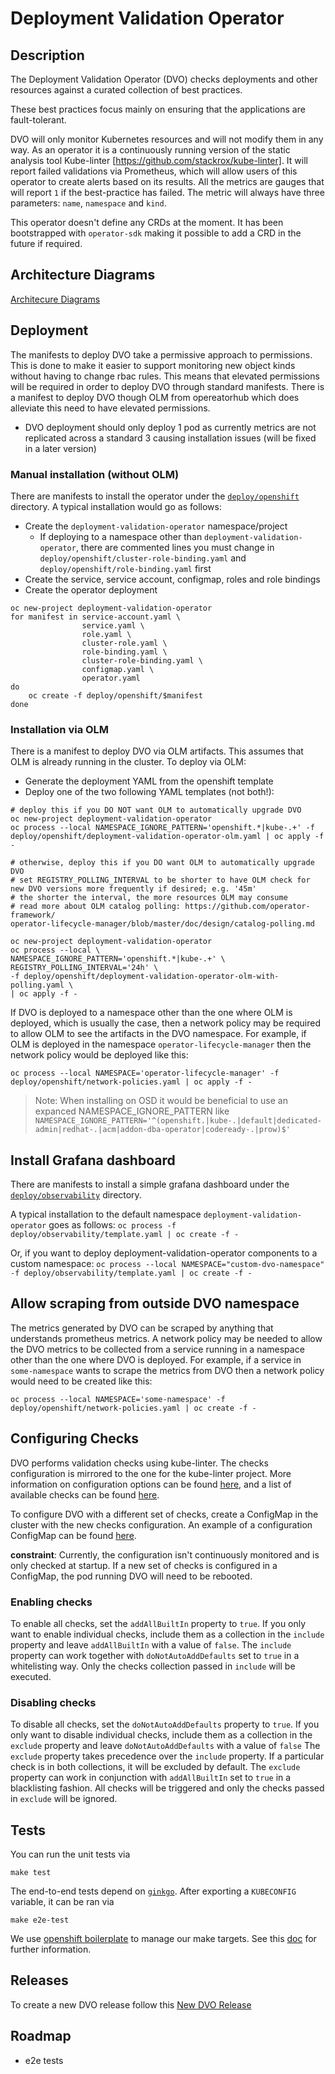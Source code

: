 # Deployment Validation Operator

## Description

The Deployment Validation Operator (DVO) checks deployments and other resources against a curated collection of best practices. 

These best practices focus mainly on ensuring that the applications are fault-tolerant.

DVO will only monitor Kubernetes resources and will not modify them in any way. As an operator it is a continuously running version of the static analysis tool Kube-linter [https://github.com/stackrox/kube-linter]. It will report failed validations via Prometheus, which will allow users of this operator to create alerts based on its results. All the metrics are gauges that will report `1` if the best-practice has failed. The metric will always have three parameters: `name`, `namespace` and `kind`. 

This operator doesn't define any CRDs at the moment. It has been bootstrapped with `operator-sdk` making it possible to add a CRD in the future if required.

## Architecture Diagrams

[Architecure Diagrams](./docs/architecture.md)

## Deployment

The manifests to deploy DVO take a permissive approach to permissions.  This is done to make it easier to support monitoring new object kinds without having to change rbac rules.  This means that elevated permissions will be required in order to deploy DVO through standard manifests.  There is a manifest to deploy DVO though OLM from opereatorhub which does alleviate this need to have elevated permissions.

* DVO deployment should only deploy 1 pod as currently metrics are not replicated across a standard 3 causing installation issues (will be fixed in a later version)

### Manual installation (without OLM)

There are manifests to install the operator under the [`deploy/openshift`](deploy/openshift) directory. A typical installation would go as follows:

* Create the `deployment-validation-operator` namespace/project
    * If deploying to a namespace other than `deployment-validation-operator`, there are commented lines you must change in `deploy/openshift/cluster-role-binding.yaml` and `deploy/openshift/role-binding.yaml` first
* Create the service, service account, configmap, roles and role bindings
* Create the operator deployment

```
oc new-project deployment-validation-operator
for manifest in service-account.yaml \
                service.yaml \
                role.yaml \
                cluster-role.yaml \
                role-binding.yaml \
                cluster-role-binding.yaml \
                configmap.yaml \
                operator.yaml
do
    oc create -f deploy/openshift/$manifest
done
```

### Installation via OLM

There is a manifest to deploy DVO via OLM artifacts.  This assumes that OLM is already running in the cluster.  To deploy via OLM:

* Generate the deployment YAML from the openshift template
* Deploy one of the two following YAML templates (not both!):

```
# deploy this if you DO NOT want OLM to automatically upgrade DVO
oc new-project deployment-validation-operator
oc process --local NAMESPACE_IGNORE_PATTERN='openshift.*|kube-.+' -f deploy/openshift/deployment-validation-operator-olm.yaml | oc apply -f -
```

```
# otherwise, deploy this if you DO want OLM to automatically upgrade DVO
# set REGISTRY_POLLING_INTERVAL to be shorter to have OLM check for new DVO versions more frequently if desired; e.g. '45m'
# the shorter the interval, the more resources OLM may consume
# read more about OLM catalog polling: https://github.com/operator-framework/
operator-lifecycle-manager/blob/master/doc/design/catalog-polling.md

oc new-project deployment-validation-operator
oc process --local \
NAMESPACE_IGNORE_PATTERN='openshift.*|kube-.+' \
REGISTRY_POLLING_INTERVAL='24h' \
-f deploy/openshift/deployment-validation-operator-olm-with-polling.yaml \
| oc apply -f -
```

If DVO is deployed to a namespace other than the one where OLM is deployed, which is usually the case, then a network policy may be required to allow OLM to see the artifacts in the DVO namespace.  For example, if OLM is deployed in the namespace `operator-lifecycle-manager` then the network policy would be deployed like this:

```
oc process --local NAMESPACE='operator-lifecycle-manager' -f deploy/openshift/network-policies.yaml | oc apply -f -
```

> Note: When installing on OSD it would be beneficial to use an expanced NAMESPACE_IGNORE_PATTERN like
`NAMESPACE_IGNORE_PATTERN='^(openshift.|kube-.|default|dedicated-admin|redhat-.|acm|addon-dba-operator|codeready-.|prow)$'`

## Install Grafana dashboard

There are manifests to install a simple grafana dashboard under the [`deploy/observability`](deploy/observability) directory.

A typical installation to the default namespace `deployment-validation-operator` goes as follows:
`oc process -f deploy/observability/template.yaml | oc create -f -`

Or, if you want to deploy deployment-validation-operator components to a custom namespace:
`oc process --local NAMESPACE="custom-dvo-namespace" -f deploy/observability/template.yaml | oc create -f -`

## Allow scraping from outside DVO namespace

The metrics generated by DVO can be scraped by anything that understands prometheus metrics.  A network policy may be needed to allow the DVO metrics to be collected from a service running in a namespace other than the one where DVO is deployed.  For example, if a service in `some-namespace` wants to scrape the metrics from DVO then a network policy would need to be created like this:

```
oc process --local NAMESPACE='some-namespace' -f deploy/openshift/network-policies.yaml | oc create -f -
```

## Configuring Checks

DVO performs validation checks using kube-linter. The checks configuration is mirrored to the one for the kube-linter project. More information on configuration options can be found [here](https://github.com/stackrox/kube-linter/blob/main/docs/configuring-kubelinter.md), and a list of available checks  can be found [here](https://github.com/stackrox/kube-linter/blob/main/docs/generated/checks.md).

To configure DVO with a different set of checks, create a ConfigMap in the cluster with the new checks configuration. An example of a configuration ConfigMap can be found [here](./deploy/openshift/configmap.yaml).

**constraint**: Currently, the configuration isn't continuously monitored and is only checked at startup. If a new set of checks is configured in a ConfigMap, the pod running DVO will need to be rebooted.

### Enabling checks

To enable all checks, set the `addAllBuiltIn` property to `true`. If you only want to enable individual checks, include them as a collection in the `include` property and leave `addAllBuiltIn` with a value of `false`.
The `include` property can work together with `doNotAutoAddDefaults` set to `true` in a whitelisting way. Only the checks collection passed in `include` will be executed.

### Disabling checks

To disable all checks, set the `doNotAutoAddDefaults` property to `true`. If you only want to disable individual checks, include them as a collection in the `exclude` property and leave `doNotAutoAddDefaults` with a value of `false`
The `exclude` property takes precedence over the `include` property. If a particular check is in both collections, it will be excluded by default.
The `exclude` property can work in conjunction with `addAllBuiltIn` set to `true` in a blacklisting fashion. All checks will be triggered and only the checks passed in `exclude` will be ignored.

## Tests

You can run the unit tests via

```
make test
```

The end-to-end tests depend on [`ginkgo`](https://onsi.github.io/ginkgo/#installing-ginkgo). After exporting a `KUBECONFIG` variable, it can be ran via

```
make e2e-test
```

We use [openshift boilerplate](https://github.com/openshift/boilerplate) to manage our make targets. See this [doc](https://github.com/openshift/boilerplate/blob/master/boilerplate/openshift/golang-osd-operator/README.md) for further information.


## Releases

To create a new DVO release follow this [New DVO Release](./docs/new-releases.md)

## Roadmap

- e2e tests
